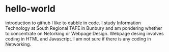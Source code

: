 # hello-world
introduction to github
I like to dabble in code. I study Information Technology at South Regional TAFE in Bunbury and am pondering whether to concentrate
on Netorking or Webpage Design. Webpage desing involves coding in HTML and Javascript. I am not sure if there is any coding in
Networking.

